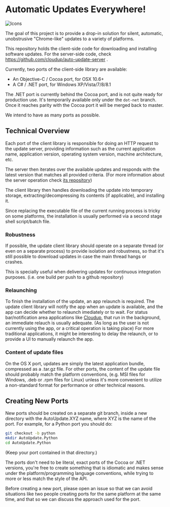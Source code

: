 # Automatic Updates Everywhere!

![Icons](https://i.cloudup.com/y7FS3OSfUX-3000x3000.jpeg)

The goal of this project is to provide a drop-in solution for silent, automatic, unobstrusive "Chrome-like" updates to a variety of platforms.

This repository holds the client-side code for downloading and installing software updates. For the server-side code, check https://github.com/cloudup/auto-update-server .

Currently, two ports of the client-side library are available:

* An Objective-C / Cocoa port, for OSX 10.6+
* A C# / .NET port, for Windows XP/Vista/7/8/8.1

The .NET port is currently behind the Cocoa port, and is not quite ready for production use. It's temporarily available only under the `dot-net` branch. Once it reaches parity with the Cocoa port it will be merged back to master.

We intend to have as many ports as possible.

## Technical Overview

Each port of the client library is responsible for doing an HTTP request to the update server, providing information such as the current application name, application version, operating system version, machine architecture, etc.

The server then iterates over the available updates and responds with the latest version that matches all provided criteria. (For more information about the server operation check [its repository](https://github.com/cloudup/auto-update-server)) 

The client library then handles downloading the update into temporary storage, extracting/decompressing its contents (if applicable), and installing it.

Since replacing the executable file of the current running process is tricky on some platforms, the installation is usually performed via a second stage shell script/batch file.

### Robustness

If possible, the update client library should operate on a separate thread (or even on a separate process) to provide isolation and robustness, so that it's still possible to download updates in case the main thread hangs or crashes.

This is specially useful when delivering updates for continuous integration purposes. (i.e. one build per push to a github repository)

### Relaunching

To finish the installation of the update, an app relaunch is required. The update client library will notify the app when an update is available, and the app can decide whether to relaunch imediately or to wait. For status bar/notification area applications like [Cloudup](https://cloudup.com), that run in the background, an immediate relauch is usually adequate. (As long as the user is not currently using the app, or a critical operation is taking place) For more traditional applications, it might be interesting to delay the relaunch, or to provide a UI to manually relaunch the app.

### Content of update files

On the OS X port, updates are simply the latest application bundle, compressed as a .tar.gz file. For other ports, the content of the update file should probably match the platform conventions, (e.g. MSI files for Windows, .deb or .rpm files for Linux) unless it's more convenient to utilize a non-standard format for performance or other technical reasons.

## Creating New Ports

New ports should be created on a separate git branch, inside a new directory with the AutoUpdate.XYZ name, where XYZ is the name of the port. For example, for a Python port you should do:

```bash
git checkout -b python
mkdir AutoUpdate.Python
cd AutoUpdate.Python
```

(Keep your port contained in that directory.)

The ports don't need to be literal, exact ports of the Cocoa or .NET versions, you're free to create something that is idiomatic and makes sense under the platform/programming language conventions, while trying to more or less match the style of the API.

Before creating a new port, please open an issue so that we can avoid situations like two people creating ports for the same platform at the same time, and that so we can discuss the approach used for the port.
